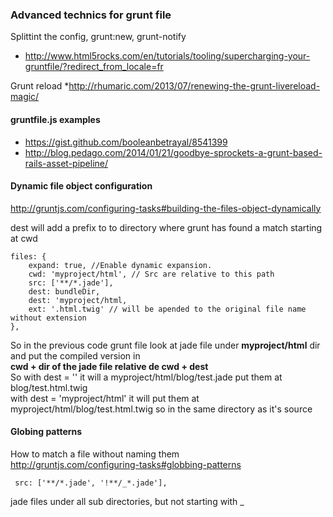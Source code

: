 ### Advanced technics for grunt file 

Splittint the config, grunt:new, grunt-notify
* http://www.html5rocks.com/en/tutorials/tooling/supercharging-your-gruntfile/?redirect_from_locale=fr

Grunt reload
*http://rhumaric.com/2013/07/renewing-the-grunt-livereload-magic/
#### gruntfile.js examples 

* https://gist.github.com/booleanbetrayal/8541399
* http://blog.pedago.com/2014/01/21/goodbye-sprockets-a-grunt-based-rails-asset-pipeline/

#### Dynamic file object configuration 
http://gruntjs.com/configuring-tasks#building-the-files-object-dynamically


dest will add a prefix to to directory where grunt has found a match starting at cwd
````
files: {
    expand: true, //Enable dynamic expansion.
    cwd: 'myproject/html', // Src are relative to this path
    src: ['**/*.jade'],
    dest: bundleDir,
    dest: 'myproject/html,
    ext: '.html.twig' // will be apended to the original file name without extension
}, 
````
So in the previous code grunt file look at jade file under **myproject/html** dir and put the compiled version in      
**cwd + dir of the jade file relative de cwd + dest**    
So with dest = '' it will a myproject/html/blog/test.jade put them at 
blog/test.html.twig      
with dest = 'myproject/html' it will put them at 
myproject/html/blog/test.html.twig so in the same directory as it's source


#### Globing patterns 

How to match a file without naming them    
http://gruntjs.com/configuring-tasks#globbing-patterns
````
 src: ['**/*.jade', '!**/_*.jade'],
````
jade files under all sub directories, but not starting with _